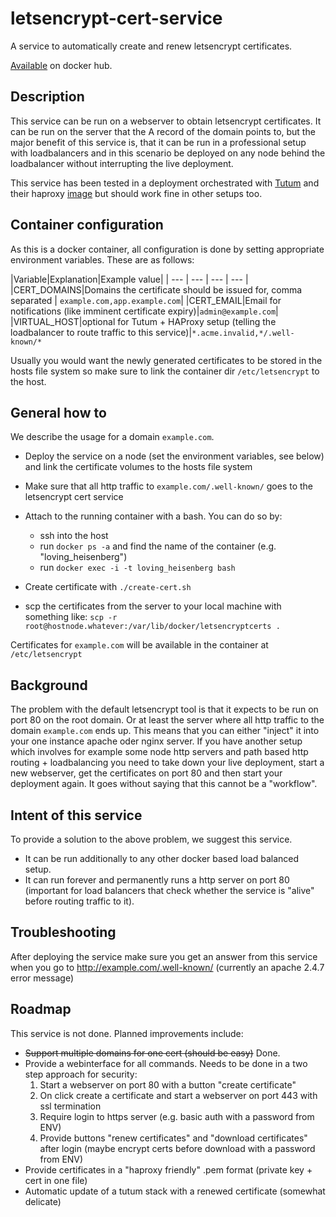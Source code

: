 # letsencrypt-cert-service
A service to automatically create and renew letsencrypt certificates.

[Available](https://hub.docker.com/r/levino/letsencrypt-cert-service/) on docker hub.

## Description

This service can be run on a webserver to obtain letsencrypt certificates. 
It can be run on the server that the A record of the domain points to, but the major benefit of this service is, that it can be run in a professional setup
with loadbalancers and in this scenario be deployed on any node behind the loadbalancer without
interrupting the live deployment.

This service has been tested in a deployment orchestrated with [Tutum](https://tutum.co) and their haproxy [image](https://github.com/tutumcloud/haproxy) but
should work fine in other setups too.

## Container configuration

As this is a docker container, all configuration is done by setting appropriate environment variables.
These are as follows:

|Variable|Explanation|Example value|
| --- | --- | --- | --- |
|CERT_DOMAINS|Domains the certificate should be issued for, comma separated | ```example.com,app.example.com```|
|CERT_EMAIL|Email for notifications (like imminent certificate expiry)|```admin@example.com```|
|VIRTUAL_HOST|optional for Tutum + HAProxy setup (telling the loadbalancer to route traffic to this service)|```*.acme.invalid,*/.well-known/*```

Usually you would want the newly generated certificates to be stored in the hosts file system
 so make sure to link the container dir ```/etc/letsencrypt``` to the host.

## General how to

We describe the usage for a domain ```example.com```.

- Deploy the service on a node (set the environment variables, see below) and link the certificate volumes to the hosts file system
- Make sure that all http traffic to ```example.com/.well-known/``` goes to the letsencrypt cert service   
- Attach to the running container with a bash. You can do so by:  
   - ssh into the host
   - run ```docker ps -a``` and find the name of the container (e.g. "loving_heisenberg")
   - run ```docker exec -i -t loving_heisenberg bash```
   
- Create certificate with ```./create-cert.sh```
- scp the certificates from the server to your local machine with something like:
   ```scp -r root@hostnode.whatever:/var/lib/docker/letsencryptcerts .```

Certificates for ```example.com``` will be available in the container at ```/etc/letsencrypt```

## Background

The problem with the default letsencrypt tool is that it expects to be run on port 80 on the root domain.
Or at least the server where all http traffic to the domain ```example.com``` ends up. This
means that you can either "inject" it into your one instance apache oder nginx server. If you have another setup
 which involves for example some node http servers and path based http routing + loadbalancing you need to take down
your live deployment, start a new webserver, get the certificates on port 80 and then start your deployment
again. It goes without saying that this cannot be a "workflow".

## Intent of this service

To provide a solution to the above problem, we suggest this service.

- It can be run additionally to any other docker based load balanced setup.
- It can run forever and permanently runs a http server on port 80 (important for
 load balancers that check whether the service is "alive" before routing traffic to it).

## Troubleshooting

After deploying the service make sure you get an answer from this service when you go to
http://example.com/.well-known/ (currently an apache 2.4.7 error message)

## Roadmap

This service is not done. Planned improvements include:

- ~~Support multiple domains for one cert (should be easy)~~ Done.
- Provide a webinterface for all commands. Needs to be done in a two step approach for security:
  1. Start a webserver on port 80 with a button "create certificate"
  2. On click create a certificate and start a webserver on port 443 with ssl termination
  3. Require login to https server (e.g. basic auth with a password from ENV)
  4. Provide buttons "renew certificates" and "download certificates" after login (maybe encrypt certs
  before download with a password from ENV)
- Provide certificates in a "haproxy friendly" .pem format (private key + cert in one file)
- Automatic update of a tutum stack with a renewed certificate (somewhat delicate)
